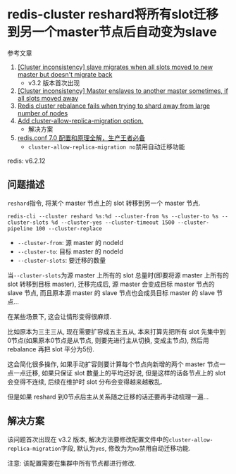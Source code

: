 # redis-cluster reshard将所有slot迁移到另一个master节点后自动变为slave

参考文章

1. [[Cluster inconsistency] slave migrates when all slots moved to new master but doesn't migrate back](https://github.com/redis/redis/issues/3043)
    - v3.2 版本首次出现
2. [[Cluster inconsistency] Master enslaves to another master sometimes, if all slots moved away](https://github.com/redis/redis/issues/3083)
3. [Redis cluster rebalance fails when trying to shard away from large number of nodes](https://github.com/redis/redis/issues/4592)
4. [Add cluster-allow-replica-migration option.](https://github.com/redis/redis/pull/5285)
    - 解决方案
5. [redis.conf 7.0 配置和原理全解，生产王者必备](https://cloud.tencent.com/developer/article/2205116)
    - `cluster-allow-replica-migration no`禁用自动迁移功能

redis: v6.2.12

## 问题描述

`reshard`指令, 将某个 master 节点上的 slot 转移到另一个 master 节点.

```
redis-cli --cluster reshard %s:%d --cluster-from %s --cluster-to %s --cluster-slots %d --cluster-yes --cluster-timeout 1500 --cluster-pipeline 100 --cluster-replace
```

- `--cluster-from`: 源 master 的 nodeId
- `--cluster-to`: 目标 master 的 nodeId
- `--cluster-slots`: 要迁移的数量

当`--cluster-slots`为源 master 上所有的 slot 总量时(即要将源 master 上所有的 slot 转移到目标 master), 迁移完成后, 源 master 会变成目标 master 节点的 slave 节点, 而且原本源 master 的 slave 节点也会成员目标 master 的 slave 节点...

在某些场景下, 这会让情形变得很麻烦.

比如原本为三主三从, 现在需要扩容成五主五从, 本来打算先把所有 slot 先集中到0节点(如果原本0节点是从节点, 则要先进行主从切换, 变成主节点), 然后用 rebalance 再把 slot 平分为5份. 

这会简化很多操作, 如果手动扩容则要计算每个节点向新增的两个 master 节点一点一点迁移, 如果只保证 slot 数量上的平均还好说, 但是这样的话各节点上的 slot 会变得不连续, 后续在维护时 slot 分布会变得越来越散乱.

但是如果 reshard 到0节点后主从关系随之迁移的话还要再手动梳理一遍...

## 解决方案

该问题首次出现在 v3.2 版本, 解决方法要修改配置文件中的`cluster-allow-replica-migration`字段, 默认为`yes`, 修改为为`no`禁用自动迁移功能.

注意: 该配置需要在集群中所有节点都进行修改.
